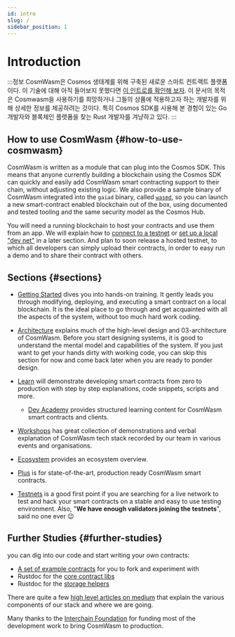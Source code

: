 ```yaml
---
id: intro
slug: /
sidebar_position: 1
---
```


# Introduction

:::정보
CosmWasm은 Cosmos 생태계를 위해 구축된 새로운 스마트 컨트랙트 플랫폼이다. 이 기술에 대해 아직 들어보지 못했다면 [이 인트로를 확인해 보자](https://blog.cosmos.network/announcing-the-launch-of-cosmwasm-cc426ab88e12). 이 문서의 목적은 Cosmwasm을 사용하기를 희망하거나 그들의 상품에 적용하고자 하는 개발자를 위해 상세한 정보를 제공하려는 것이다. 특히 Cosmos SDK를 사용해 본 경험이 있는 Go 개발자와 블록체인 플랫폼을 찾는 Rust 개발자를 겨냥하고 있다.
:::

## How to use CosmWasm {#how-to-use-cosmwasm}

CosmWasm is written as a module that can plug into the Cosmos SDK. This means that anyone currently building a
blockchain using the Cosmos SDK can quickly and easily add CosmWasm smart contracting support to their chain, without
adjusting existing logic. We also provide a sample binary of CosmWasm integrated into the `gaiad` binary, called
[`wasmd`](https://github.com/CosmWasm/wasmd), so you can launch a new smart-contract enabled blockchain out of the box,
using documented and tested tooling and the same security model as the Cosmos Hub.

You will need a running blockchain to host your contracts and use them from an app. We will explain how
to [connect to a testnet](/02-getting-started/03-setting-env.md#setting-up-environment)
or [set up a local "dev net"](/02-getting-started/03-setting-env.md#run-local-node-optional) in a later section. And
plan to soon release a hosted testnet, to which all developers can simply upload their contracts, in order to easy run a
demo and to share their contract with others.

## Sections {#sections}

* [Getting Started](02-getting-started/01-intro.md) dives you into hands-on training. It gently leads you through
  modifying, deploying, and executing a smart contract on a local blockchain. It is the ideal place to go through and
  get acquainted with all the aspects of the system, without too much hard work coding.

* [Architecture](03-architecture/01-multichain.md) explains much of the high-level design and 03-architecture of
  CosmWasm. Before you start designing systems, it is good to understand the mental model and capabilities of the
  system. If you just want to get your hands dirty with working code, you can skip this section for now and come back
  later when you are ready to ponder design.

* [Learn](/tutorials/simple-option/intro) will demonstrate developing smart contracts from zero to production with step
  by step explanations, code snippets, scripts and more.
  * [Dev Academy](/dev-academy/intro) provides structured learning content for CosmWasm smart contracts and clients.

* [Workshops](/tutorials/videos-workshops) has great collection of demonstrations and verbal explanation of CosmWasm
  tech stack recorded by our team in various events and organisations.

* [Ecosystem](/ecosystem/overview) provides an ecosystem overview.

* [Plus](/cw-plus/0.9.0/overview) is for state-of-the-art, production ready CosmWasm smart contracts.

* [Testnets](/ecosystem/testnets/build-requirements) is a good first point if you are searching for a live network to
  test and hack your smart contracts on a stable and easy to use testing environment. Also, "**We have enough validators
  joining the testnets**", said no one ever 😉

## Further Studies {#further-studies}

you can dig into our code and start writing your own contracts:

* [A set of example contracts](https://github.com/CosmWasm/cw-examples) for you to fork and experiment with
* Rustdoc for the [core contract libs](https://docs.rs/cosmwasm-std/0.14.0/cosmwasm_std/)
* Rustdoc for the [storage helpers](https://docs.rs/cosmwasm-storage/0.14.0/cosmwasm_storage/)

There are quite a few [high level articles on medium](https://medium.com/confio) that explain the various components of
our stack and where we are going.

Many thanks to the [Interchain Foundation](https://interchain.io/) for funding most of the development work to bring
CosmWasm to production.
